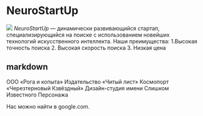 # NeuroStartUp
![](https://netology-code.github.io/git-homeworks/introduction/assets/logo.png)
*NeuroStartUp* — динамически развивающийся стартап, специализирующийся на поиске с использованием новейших технологий искусственного интеллекта.
Наши преимущества:
1.Высокая точность поиска
2. Высокая скорость поиска
3. Низкая цена

 ## markdown
 ООО «Рога и копыта»
 Издательство «Читый лист»
 Космопорт «Черезтерновый Кзвёздный»
 Дизайн-студия имени Слишком Известного Персонажа

Нас можно найти в google.com.